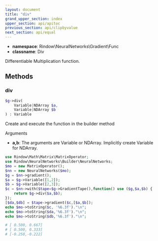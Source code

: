 ```yaml
---
layout: document
title: "div"
grand_upper_section: index
upper_section: api/apitoc
previous_section: api/clipbyvalue
next_section: api/equal
---
```


- **namespace**: Rindow\NeuralNetworks\Gradient\Func
- **classname**: Div

Differentiable Multiplication function.

Methods
-------

### div
```php
$g->div(
    Variable|NDArray $a,
    Variable|NDArray $b
) : Variable
```
Create and execute the function in the builder method

Arguments

- **a,b**: The arguments are Variable or NDArray. Implicitly create Variable for NDArray.


```php
use Rindow\Math\Matrix\MatrixOperator;
use Rindow\NeuralNetworks\Builder\NeuralNetworks;
$mo = new MatrixOperator();
$nn = new NeuralNetworks($mo);
$g = $nn->gradient();
$a = $g->Variable([1,2]);
$b = $g->Variable([2,3]);
$c = $nn->with($tape=$g->GradientTape(),function() use ($g,$a,$b) {
    return $g->div($a,$b);
});
[$da,$db] = $tape->gradient($c,[$a,$b]);
echo $mo->toString($c, '%6.3f')."\n";
echo $mo->toString($da,'%6.3f')."\n";
echo $mo->toString($db,'%6.3f')."\n";

# [ 0.500, 0.667]
# [ 0.500, 0.333]
# [-0.250,-0.222]

```
